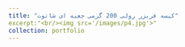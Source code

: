 ```yaml
---
title: "کیسه فریزر رولی 200 گرمی جعبه ای شاتوت"
excerpt:"<br/><img src='/images/p4.jpg'>"
collection: portfolio
---
```


